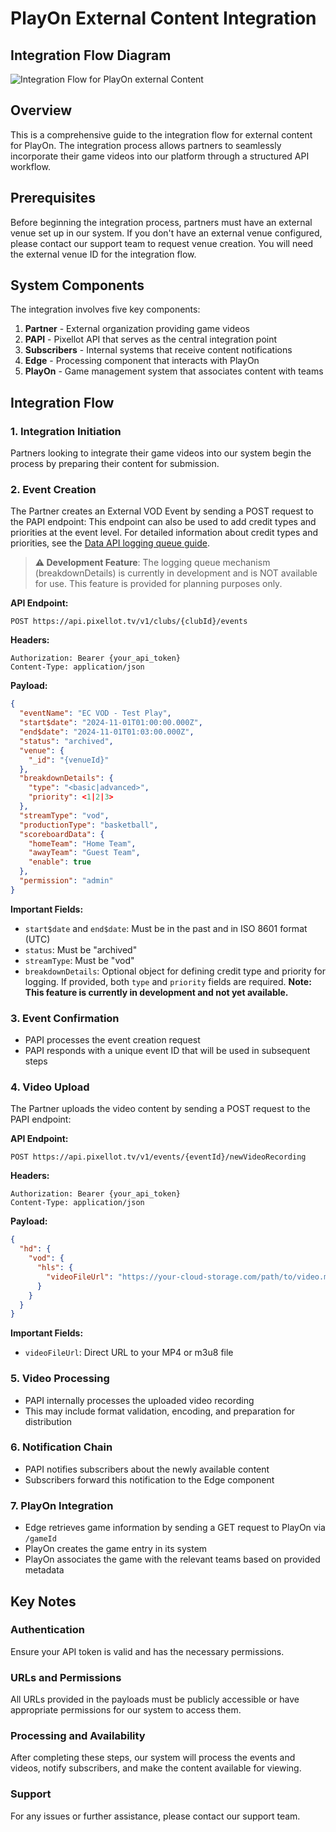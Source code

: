 # PlayOn External Content Integration

## Integration Flow Diagram

![Integration Flow for PlayOn external Content](../images/playon-external-content-flow.png)

## Overview

This is a comprehensive guide to the integration flow for external content for PlayOn. The integration process allows partners to seamlessly incorporate their game videos into our platform through a structured API workflow.

## Prerequisites

Before beginning the integration process, partners must have an external venue set up in our system. If you don't have an external venue configured, please contact our support team to request venue creation. You will need the external venue ID for the integration flow.

## System Components

The integration involves five key components:

1. **Partner** - External organization providing game videos
2. **PAPI** - Pixellot API that serves as the central integration point
3. **Subscribers** - Internal systems that receive content notifications
4. **Edge** - Processing component that interacts with PlayOn
5. **PlayOn** - Game management system that associates content with teams

## Integration Flow

### 1. Integration Initiation
Partners looking to integrate their game videos into our system begin the process by preparing their content for submission.

### 2. Event Creation
The Partner creates an External VOD Event by sending a POST request to the PAPI endpoint:
This endpoint can also be used to add credit types and priorities at the event level. For detailed information about credit types and priorities, see the [Data API logging queue guide](data-api-logging-queue-guide.md).

> **⚠️ Development Feature**: The logging queue mechanism (breakdownDetails) is currently in development and is NOT available for use. This feature is provided for planning purposes only.

**API Endpoint:**
```
POST https://api.pixellot.tv/v1/clubs/{clubId}/events
```

**Headers:**
```
Authorization: Bearer {your_api_token}
Content-Type: application/json
```

**Payload:**
```json
{
  "eventName": "EC VOD - Test Play",
  "start$date": "2024-11-01T01:00:00.000Z",
  "end$date": "2024-11-01T01:03:00.000Z",
  "status": "archived",
  "venue": {
    "_id": "{venueId}"
  },
  "breakdownDetails": {
    "type": "<basic|advanced>",
    "priority": <1|2|3>
  },
  "streamType": "vod",
  "productionType": "basketball",
  "scoreboardData": {
    "homeTeam": "Home Team",
    "awayTeam": "Guest Team",
    "enable": true
  },
  "permission": "admin"
}
```

**Important Fields:**
- `start$date` and `end$date`: Must be in the past and in ISO 8601 format (UTC)
- `status`: Must be "archived"
- `streamType`: Must be "vod"
- `breakdownDetails`: Optional object for defining credit type and priority for logging. If provided, both `type` and `priority` fields are required. **Note: This feature is currently in development and not yet available.**

### 3. Event Confirmation
- PAPI processes the event creation request
- PAPI responds with a unique event ID that will be used in subsequent steps

### 4. Video Upload
The Partner uploads the video content by sending a POST request to the PAPI endpoint:

**API Endpoint:**
```
POST https://api.pixellot.tv/v1/events/{eventId}/newVideoRecording
```

**Headers:**
```
Authorization: Bearer {your_api_token}
Content-Type: application/json
```

**Payload:**
```json
{
  "hd": {
    "vod": {
      "hls": {
        "videoFileUrl": "https://your-cloud-storage.com/path/to/video.mp4"
      }
    }
  }
}
```

**Important Fields:**
- `videoFileUrl`: Direct URL to your MP4 or m3u8 file

### 5. Video Processing
- PAPI internally processes the uploaded video recording
- This may include format validation, encoding, and preparation for distribution

### 6. Notification Chain
- PAPI notifies subscribers about the newly available content
- Subscribers forward this notification to the Edge component

### 7. PlayOn Integration
- Edge retrieves game information by sending a GET request to PlayOn via `/gameId`
- PlayOn creates the game entry in its system
- PlayOn associates the game with the relevant teams based on provided metadata

## Key Notes

### Authentication
Ensure your API token is valid and has the necessary permissions.

### URLs and Permissions
All URLs provided in the payloads must be publicly accessible or have appropriate permissions for our system to access them.

### Processing and Availability
After completing these steps, our system will process the events and videos, notify subscribers, and make the content available for viewing.

### Support
For any issues or further assistance, please contact our support team.




